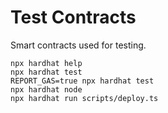 # Test Contracts

Smart contracts used for testing.

```shell
npx hardhat help
npx hardhat test
REPORT_GAS=true npx hardhat test
npx hardhat node
npx hardhat run scripts/deploy.ts
```
